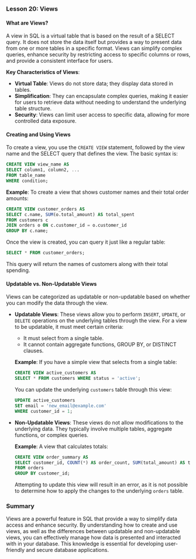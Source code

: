 ### Lesson 20: Views

#### What are Views?
A view in SQL is a virtual table that is based on the result of a SELECT query. It does not store the data itself but provides a way to present data from one or more tables in a specific format. Views can simplify complex queries, enhance security by restricting access to specific columns or rows, and provide a consistent interface for users.

**Key Characteristics of Views**:
- **Virtual Table**: Views do not store data; they display data stored in tables.
- **Simplification**: They can encapsulate complex queries, making it easier for users to retrieve data without needing to understand the underlying table structure.
- **Security**: Views can limit user access to specific data, allowing for more controlled data exposure.

#### Creating and Using Views
To create a view, you use the `CREATE VIEW` statement, followed by the view name and the SELECT query that defines the view. The basic syntax is:

```sql
CREATE VIEW view_name AS
SELECT column1, column2, ...
FROM table_name
WHERE condition;
```

**Example**: To create a view that shows customer names and their total order amounts:

```sql
CREATE VIEW customer_orders AS
SELECT c.name, SUM(o.total_amount) AS total_spent
FROM customers c
JOIN orders o ON c.customer_id = o.customer_id
GROUP BY c.name;
```

Once the view is created, you can query it just like a regular table:

```sql
SELECT * FROM customer_orders;
```

This query will return the names of customers along with their total spending.

#### Updatable vs. Non-Updatable Views
Views can be categorized as updatable or non-updatable based on whether you can modify the data through the view.

- **Updatable Views**: These views allow you to perform `INSERT`, `UPDATE`, or `DELETE` operations on the underlying tables through the view. For a view to be updatable, it must meet certain criteria:
  - It must select from a single table.
  - It cannot contain aggregate functions, GROUP BY, or DISTINCT clauses.

  **Example**: If you have a simple view that selects from a single table:
  ```sql
  CREATE VIEW active_customers AS
  SELECT * FROM customers WHERE status = 'active';
  ```

  You can update the underlying `customers` table through this view:
  ```sql
  UPDATE active_customers
  SET email = 'new_email@example.com'
  WHERE customer_id = 1;
  ```

- **Non-Updatable Views**: These views do not allow modifications to the underlying data. They typically involve multiple tables, aggregate functions, or complex queries.

  **Example**: A view that calculates totals:
  ```sql
  CREATE VIEW order_summary AS
  SELECT customer_id, COUNT(*) AS order_count, SUM(total_amount) AS total_spent
  FROM orders
  GROUP BY customer_id;
  ```

  Attempting to update this view will result in an error, as it is not possible to determine how to apply the changes to the underlying `orders` table.

### Summary
Views are a powerful feature in SQL that provide a way to simplify data access and enhance security. By understanding how to create and use views, as well as the differences between updatable and non-updatable views, you can effectively manage how data is presented and interacted with in your database. This knowledge is essential for developing user-friendly and secure database applications.